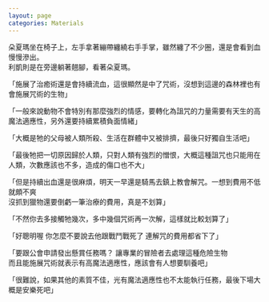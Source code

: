 ```yaml
---
layout: page
categories: Materials
---
```



朵夏瑪坐在椅子上，左手拿著繃帶纏繞右手手掌，雖然纏了不少圈，還是會看到血慢慢滲出。  
利凱則是在旁邊躺著翹腳，看著朵夏瑪。


「施展了治癒術還是會持續流血，這很顯然是中了咒術，沒想到這邊的森林裡也有會施展咒術的生物」

「一般來說動物不會特別有那麼強烈的情感，要轉化為詛咒的力量需要有天生的高魔法適應性，另外還要持續累積負面情緒」

「大概是牠的父母被人類所殺、生活在群體中又被排擠，最後只好獨自生活吧」

「最後牠把一切原因歸於人類，只對人類有強烈的憎恨，大概這種詛咒也只能用在人類，次數應該也不多，造成的傷口也不大」

「但是持續出血還是很麻煩，明天一早還是騎馬去鎮上教會解咒。一想到費用不低就頗不爽  
沒抓到獵物還要倒虧一筆治療的費用，真是不划算」

「不然你去多接觸牠幾次，多中幾個咒術再一次解，這樣就比較划算了」

「好聰明喔 你怎麼不要說去他跟戰鬥戰死了 連解咒的費用都省下了」

「要跟公會申請發出懸賞任務嗎？ 讓專業的冒險者去處理這種危險生物  
而且能施展咒術就表示有高魔法適應性，應該會有人想要馴養吧」

「很難說，如果其他的素質不佳，光有魔法適應性也不太能執行任務，最後下場大概是安樂死吧」

